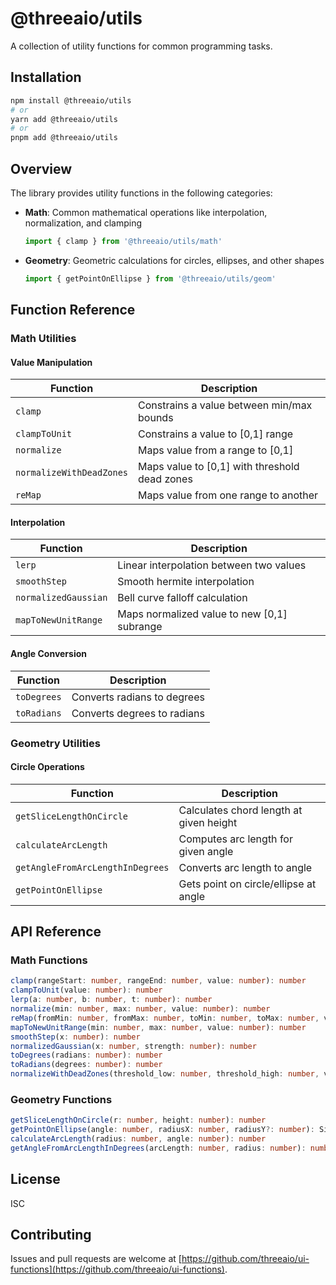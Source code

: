 # @threeaio/utils

A collection of utility functions for common programming tasks.

## Installation

```bash
npm install @threeaio/utils
# or
yarn add @threeaio/utils
# or
pnpm add @threeaio/utils
```

## Overview

The library provides utility functions in the following categories:

- **Math**: Common mathematical operations like interpolation, normalization, and clamping
  ```typescript
  import { clamp } from '@threeaio/utils/math'
  ```

- **Geometry**: Geometric calculations for circles, ellipses, and other shapes
  ```typescript
  import { getPointOnEllipse } from '@threeaio/utils/geom'
  ```

## Function Reference

### Math Utilities

#### Value Manipulation
| Function | Description |
|----------|-------------|
| `clamp` | Constrains a value between min/max bounds |
| `clampToUnit` | Constrains a value to [0,1] range |
| `normalize` | Maps value from a range to [0,1] |
| `normalizeWithDeadZones` | Maps value to [0,1] with threshold dead zones |
| `reMap` | Maps value from one range to another |

#### Interpolation
| Function | Description |
|----------|-------------|
| `lerp` | Linear interpolation between two values |
| `smoothStep` | Smooth hermite interpolation |
| `normalizedGaussian` | Bell curve falloff calculation |
| `mapToNewUnitRange` | Maps normalized value to new [0,1] subrange |

#### Angle Conversion
| Function | Description |
|----------|-------------|
| `toDegrees` | Converts radians to degrees |
| `toRadians` | Converts degrees to radians |

### Geometry Utilities

#### Circle Operations
| Function | Description |
|----------|-------------|
| `getSliceLengthOnCircle` | Calculates chord length at given height |
| `calculateArcLength` | Computes arc length for given angle |
| `getAngleFromArcLengthInDegrees` | Converts arc length to angle |
| `getPointOnEllipse` | Gets point on circle/ellipse at angle |

## API Reference

### Math Functions

```typescript
clamp(rangeStart: number, rangeEnd: number, value: number): number
clampToUnit(value: number): number
lerp(a: number, b: number, t: number): number
normalize(min: number, max: number, value: number): number
reMap(fromMin: number, fromMax: number, toMin: number, toMax: number, value: number): number
mapToNewUnitRange(min: number, max: number, value: number): number
smoothStep(x: number): number
normalizedGaussian(x: number, strength: number): number
toDegrees(radians: number): number
toRadians(degrees: number): number
normalizeWithDeadZones(threshold_low: number, threshold_high: number, value: number): number
```

### Geometry Functions

```typescript
getSliceLengthOnCircle(r: number, height: number): number
getPointOnEllipse(angle: number, radiusX: number, radiusY?: number): Simple2D
calculateArcLength(radius: number, angle: number): number
getAngleFromArcLengthInDegrees(arcLength: number, radius: number): number
```

## License

ISC

## Contributing

Issues and pull requests are welcome at [https://github.com/threeaio/ui-functions](https://github.com/threeaio/ui-functions).
